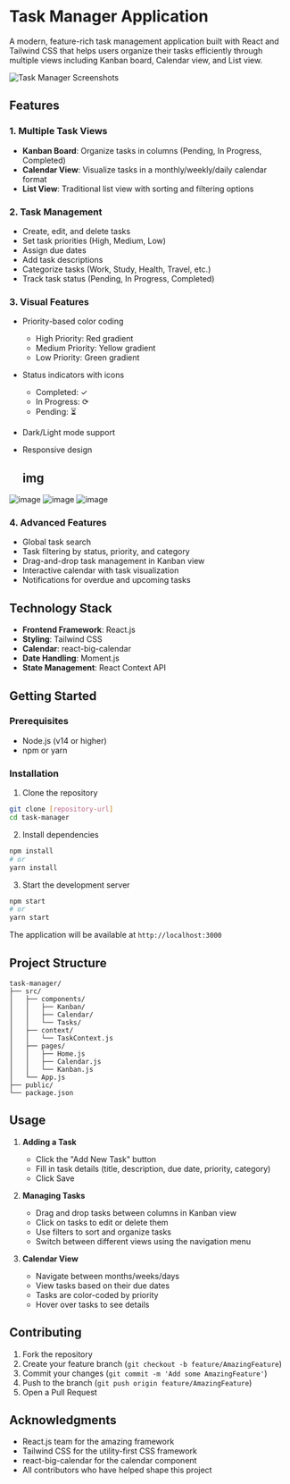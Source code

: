 # Task Manager Application

A modern, feature-rich task management application built with React and Tailwind CSS that helps users organize their tasks efficiently through multiple views including Kanban board, Calendar view, and List view.

![Task Manager Screenshots](screenshots.png)

## Features

### 1. Multiple Task Views
- **Kanban Board**: Organize tasks in columns (Pending, In Progress, Completed)
- **Calendar View**: Visualize tasks in a monthly/weekly/daily calendar format
- **List View**: Traditional list view with sorting and filtering options

### 2. Task Management
- Create, edit, and delete tasks
- Set task priorities (High, Medium, Low)
- Assign due dates
- Add task descriptions
- Categorize tasks (Work, Study, Health, Travel, etc.)
- Track task status (Pending, In Progress, Completed)

### 3. Visual Features
- Priority-based color coding
  - High Priority: Red gradient
  - Medium Priority: Yellow gradient
  - Low Priority: Green gradient
- Status indicators with icons
  - Completed: ✓
  - In Progress: ⟳
  - Pending: ⏳
- Dark/Light mode support
- Responsive design

  ## img
![image](https://github.com/user-attachments/assets/067aa6c4-aba5-44ee-9c82-21788af662c1)
![image](https://github.com/user-attachments/assets/9460fbba-ab8a-47d5-bdc6-ece648eee805)
![image](https://github.com/user-attachments/assets/002de46a-4763-486f-82a2-72874cf82fa9)



### 4. Advanced Features
- Global task search
- Task filtering by status, priority, and category
- Drag-and-drop task management in Kanban view
- Interactive calendar with task visualization
- Notifications for overdue and upcoming tasks

## Technology Stack

- **Frontend Framework**: React.js
- **Styling**: Tailwind CSS
- **Calendar**: react-big-calendar
- **Date Handling**: Moment.js
- **State Management**: React Context API

## Getting Started

### Prerequisites
- Node.js (v14 or higher)
- npm or yarn

### Installation

1. Clone the repository
```bash
git clone [repository-url]
cd task-manager
```

2. Install dependencies
```bash
npm install
# or
yarn install
```

3. Start the development server
```bash
npm start
# or
yarn start
```

The application will be available at `http://localhost:3000`

## Project Structure

```
task-manager/
├── src/
│   ├── components/
│   │   ├── Kanban/
│   │   ├── Calendar/
│   │   └── Tasks/
│   ├── context/
│   │   └── TaskContext.js
│   ├── pages/
│   │   ├── Home.js
│   │   ├── Calendar.js
│   │   └── Kanban.js
│   └── App.js
├── public/
└── package.json
```

## Usage

1. **Adding a Task**
   - Click the "Add New Task" button
   - Fill in task details (title, description, due date, priority, category)
   - Click Save

2. **Managing Tasks**
   - Drag and drop tasks between columns in Kanban view
   - Click on tasks to edit or delete them
   - Use filters to sort and organize tasks
   - Switch between different views using the navigation menu

3. **Calendar View**
   - Navigate between months/weeks/days
   - View tasks based on their due dates
   - Tasks are color-coded by priority
   - Hover over tasks to see details

## Contributing

1. Fork the repository
2. Create your feature branch (`git checkout -b feature/AmazingFeature`)
3. Commit your changes (`git commit -m 'Add some AmazingFeature'`)
4. Push to the branch (`git push origin feature/AmazingFeature`)
5. Open a Pull Request


## Acknowledgments

- React.js team for the amazing framework
- Tailwind CSS for the utility-first CSS framework
- react-big-calendar for the calendar component
- All contributors who have helped shape this project 
